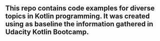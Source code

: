 ## This repo contains code examples for diverse topics in Kotlin programming. It was created using as baseline the information gathered in Udacity Kotlin Bootcamp.
